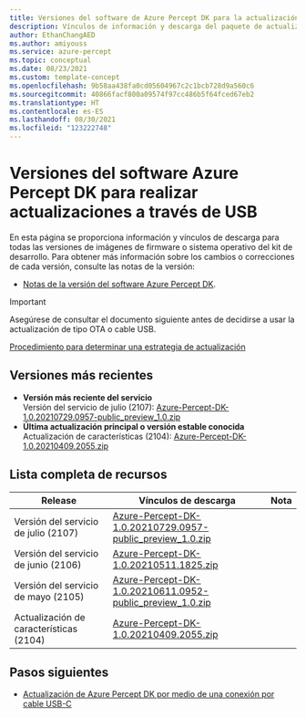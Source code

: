 ```yaml
---
title: Versiones del software de Azure Percept DK para la actualización mediante un cable USB
description: Vínculos de información y descarga del paquete de actualización mediante cable USB de Azure Percept DK
author: EthanChangAED
ms.author: amiyouss
ms.service: azure-percept
ms.topic: conceptual
ms.date: 08/23/2021
ms.custom: template-concept
ms.openlocfilehash: 9b58aa438fa0cd05604967c2c1bcb728d9a560c6
ms.sourcegitcommit: 40866facf800a09574f97cc486b5f64fced67eb2
ms.translationtype: HT
ms.contentlocale: es-ES
ms.lasthandoff: 08/30/2021
ms.locfileid: "123222748"
---
```

# <a name="azure-percept-dk-software-releases-for-updating-over-usb"></a>Versiones del software Azure Percept DK para realizar actualizaciones a través de USB

En esta página se proporciona información y vínculos de descarga para todas las versiones de imágenes de firmware o sistema operativo del kit de desarrollo. Para obtener más información sobre los cambios o correcciones de cada versión, consulte las notas de la versión:

- [Notas de la versión del software Azure Percept DK](./azure-percept-devkit-software-release-notes.md).

>[!IMPORTANT]
>Asegúrese de consultar el documento siguiente antes de decidirse a usar la actualización de tipo OTA o cable USB.
>
>[Procedimiento para determinar una estrategia de actualización](./how-to-determine-your-update-strategy.md)

## <a name="latest-releases"></a>Versiones más recientes

- **Versión más reciente del servicio**  
Versión del servicio de julio (2107): [Azure-Percept-DK-1.0.20210729.0957-public_preview_1.0.zip](https://go.microsoft.com/fwlink/?linkid=2169086)
- **Última actualización principal o versión estable conocida**  
Actualización de características (2104): [Azure-Percept-DK-1.0.20210409.2055.zip](https://download.microsoft.com/download/6/4/d/64d53e60-f702-432d-a446-007920a4612c/Azure-Percept-DK-1.0.20210409.2055.zip)

## <a name="full-list-of-releases"></a>Lista completa de recursos

|Release|Vínculos de descarga|Nota|
|---|---|:---:|
|Versión del servicio de julio (2107)|[Azure-Percept-DK-1.0.20210729.0957-public_preview_1.0.zip](https://go.microsoft.com/fwlink/?linkid=2169086)||
|Versión del servicio de junio (2106)|[Azure-Percept-DK-1.0.20210511.1825.zip](https://download.microsoft.com/download/e/0/1/e01b6f7e-04f7-45ee-8933-8514c2fdbe6a/Azure-Percept-DK-1.0.20210511.1825.zip)||
|Versión del servicio de mayo (2105)|[Azure-Percept-DK-1.0.20210611.0952-public_preview_1.0.zip](https://download.microsoft.com/download/1/5/8/1588f7e3-f8ae-4c06-baa2-c559364daae5/Azure-Percept-DK-1.0.20210611.0952-public_preview_1.0.zip)||
|Actualización de características (2104) |[Azure-Percept-DK-1.0.20210409.2055.zip](https://download.microsoft.com/download/6/4/d/64d53e60-f702-432d-a446-007920a4612c/Azure-Percept-DK-1.0.20210409.2055.zip)||

## <a name="next-steps"></a>Pasos siguientes

- [Actualización de Azure Percept DK por medio de una conexión por cable USB-C](./how-to-update-via-usb.md)
